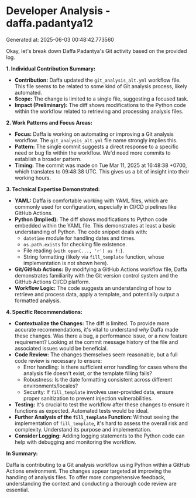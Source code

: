 # Developer Analysis - daffa.padantya12
Generated at: 2025-06-03 00:48:42.773560

Okay, let's break down Daffa Padantya's Git activity based on the provided log.

**1. Individual Contribution Summary:**

*   **Contribution:** Daffa updated the `git_analysis_alt.yml` workflow file.  This file seems to be related to some kind of Git analysis process, likely automated.
*   **Scope:** The change is limited to a single file, suggesting a focused task.
*   **Impact (Preliminary):**  The diff shows modifications to the Python code within the workflow related to retrieving and processing analysis files.

**2. Work Patterns and Focus Areas:**

*   **Focus:** Daffa is working on automating or improving a Git analysis workflow. The `git_analysis_alt.yml` file name strongly implies this.
*   **Pattern:**  The single commit suggests a direct response to a specific need or bug fix within the workflow.  We'd need more commits to establish a broader pattern.
*   **Timing:** The commit was made on Tue Mar 11, 2025 at 16:48:38 +0700, which translates to 09:48:38 UTC. This gives us a bit of insight into their working hours.

**3. Technical Expertise Demonstrated:**

*   **YAML:**  Daffa is comfortable working with YAML files, which are commonly used for configuration, especially in CI/CD pipelines like GitHub Actions.
*   **Python (Implied):**  The diff shows modifications to Python code embedded within the YAML file. This demonstrates at least a basic understanding of Python. The code snippet deals with:
    *   `datetime` module for handling dates and times.
    *   `os.path.exists` for checking file existence.
    *   File reading (`with open(..., 'r') as f:`).
    *   String formatting (likely via `fill_template` function, whose implementation is not shown here).
*   **Git/GitHub Actions:** By modifying a GitHub Actions workflow file, Daffa demonstrates familiarity with the Git version control system and the GitHub Actions CI/CD platform.
*   **Workflow Logic:** The code suggests an understanding of how to retrieve and process data, apply a template, and potentially output a formatted analysis.

**4. Specific Recommendations:**

*   **Contextualize the Changes:**  The diff is limited. To provide more accurate recommendations, it's vital to understand *why* Daffa made these changes. Was there a bug, a performance issue, or a new feature requirement?  Looking at the commit message history of the file and associated issues would be beneficial.
*   **Code Review:**  The changes themselves seem reasonable, but a full code review is necessary to ensure:
    *   Error handling: Is there sufficient error handling for cases where the analysis file doesn't exist, or the template filling fails?
    *   Robustness: Is the date formatting consistent across different environments/locales?
    *   Security:  If `fill_template` involves user-provided data, ensure proper sanitization to prevent injection vulnerabilities.
*   **Testing:**  It's crucial to test the workflow after these changes to ensure it functions as expected. Automated tests would be ideal.
*   **Further Analysis of the `fill_template` Function:** Without seeing the implementation of `fill_template`, it's hard to assess the overall risk and complexity.  Understand its purpose and implementation.
*   **Consider Logging:**  Adding logging statements to the Python code can help with debugging and monitoring the workflow.

**In Summary:**

Daffa is contributing to a Git analysis workflow using Python within a GitHub Actions environment. The changes appear targeted at improving the handling of analysis files. To offer more comprehensive feedback, understanding the context and conducting a thorough code review are essential.
